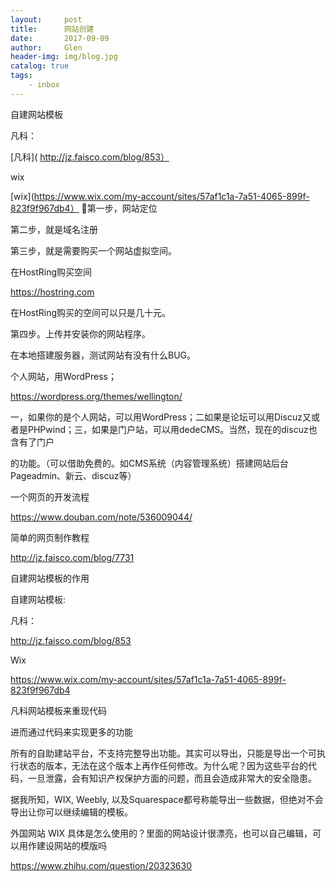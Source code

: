 ```yaml
---
layout:     post                    
title:      网站创建
date:       2017-09-09             
author:     Glen                     
header-img: img/blog.jpg  
catalog: true                      
tags:                              
    - inbox
---
```

自建网站模板

凡科：

[凡科]( http://jz.faisco.com/blog/853）
 
 
wix

[wix](https://www.wix.com/my-account/sites/57af1c1a-7a51-4065-899f-823f9f967db4）

第一步，网站定位

第二步，就是域名注册

第三步，就是需要购买一个网站虚拟空间。

在HostRing购买空间

https://hostring.com

在HostRing购买的空间可以只是几十元。

第四步。上传并安装你的网站程序。

在本地搭建服务器，测试网站有没有什么BUG。

个人网站，用WordPress；

https://wordpress.org/themes/wellington/

一，如果你的是个人网站，可以用WordPress；二如果是论坛可以用Discuz又或者是PHPwind；三，如果是门户站，可以用dedeCMS。当然，现在的discuz也含有了门户

的功能。（可以借助免费的。如CMS系统（内容管理系统）搭建网站后台Pageadmin、新云、discuz等）

一个网页的开发流程

https://www.douban.com/note/536009044/

简单的网页制作教程

http://jz.faisco.com/blog/7731

自建网站模板的作用

自建网站模板:

凡科：

 http://jz.faisco.com/blog/853
 
Wix 

https://www.wix.com/my-account/sites/57af1c1a-7a51-4065-899f-823f9f967db4

凡科网站模板来重现代码

进而通过代码来实现更多的功能

所有的自助建站平台，不支持完整导出功能。其实可以导出，只能是导出一个可执行状态的版本，无法在这个版本上再作任何修改。为什么呢？因为这些平台的代码，一旦泄露，会有知识产权保护方面的问题，而且会造成非常大的安全隐患。

据我所知，WIX, Weebly, 以及Squarespace都号称能导出一些数据，但绝对不会导出让你可以继续编辑的模板。

外国网站 WIX 具体是怎么使用的？里面的网站设计很漂亮，也可以自己编辑，可以用作建设网站的模版吗

https://www.zhihu.com/question/20323630


